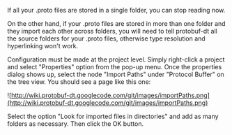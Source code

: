If all your .proto files are stored in a single folder, you can stop reading now.

On the other hand, if your .proto files are stored in more than one folder and they import each other across folders, you will need to tell protobuf-dt all the source folders for your .proto files, otherwise type resolution and hyperlinking won't work.

Configuration must be made at the project level. Simply right-click a project and select "Properties" option from the pop-up menu. Once the properties dialog shows up, select the node "Import Paths" under "Protocol Buffer" on the tree view. You should see a page like this one:

![http://wiki.protobuf-dt.googlecode.com/git/images/importPaths.png](http://wiki.protobuf-dt.googlecode.com/git/images/importPaths.png)

Select the option "Look for imported files in directories" and add as many folders as necessary. Then click the OK button.

